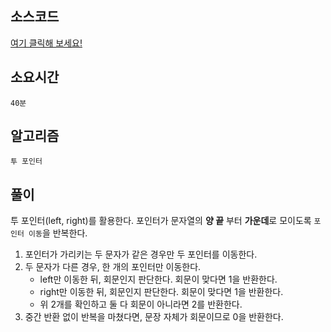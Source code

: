 ## 소스코드
[여기 클릭해 보세요!](https://github.com/BE-Archive/Algorithm-Study/blob/main/wnso-kim/Week_19/BOJ_17609_회문/BOJ_17609_회문.java)

## 소요시간
`40분`

## 알고리즘
`투 포인터`

## 풀이
투 포인터(left, right)를 활용한다. 포인터가 문자열의 **양 끝** 부터 **가운데**로 모이도록 `포인터 이동`을 반복한다.   

1. 포인터가 가리키는 두 문자가 같은 경우만 두 포인터를 이동한다.
2. 두 문자가 다른 경우, 한 개의 포인터만 이동한다.
    - left만 이동한 뒤, 회문인지 판단한다. 회문이 맞다면 1을 반환한다.
    - right만 이동한 뒤, 회문인지 판단한다. 회문이 맞다면 1을 반환한다.
    - 위 2개를 확인하고 둘 다 회문이 아니라면 2를 반환한다.
3. 중간 반환 없이 반복을 마쳤다면, 문장 자체가 회문이므로 0을 반환한다.
